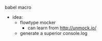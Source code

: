 babel macro
- idea: 
  - flowtype mocker
     - can learn from http://unmock.io/
  - generate a superior console.log
